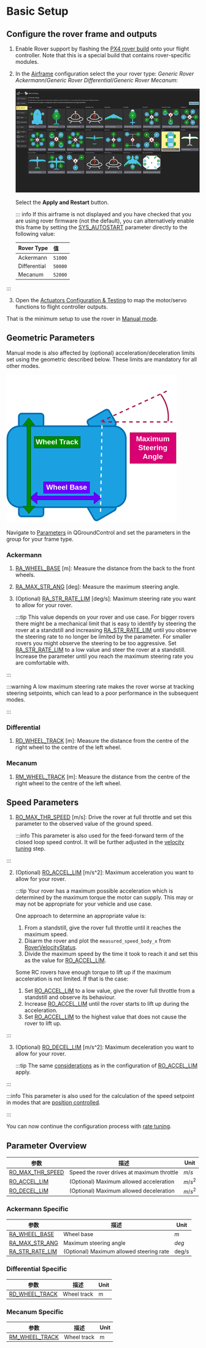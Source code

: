 # Basic Setup

## Configure the rover frame and outputs

1. Enable Rover support by flashing the [PX4 rover build](../config_rover/index.md#flashing-the-rover-build) onto your flight controller.
   Note that this is a special build that contains rover-specific modules.

2. In the [Airframe](../config/airframe.md) configuration select the your rover type: _Generic Rover Ackermann_/_Generic Rover Differential_/_Generic Rover Mecanum_:

   ![QGC screenshot showing selection of the airframe 'Generic ackermann rover'](../../assets/config/airframe/airframe_generic_rover_ackermann.png)

   Select the **Apply and Restart** button.

   ::: info
   If this airframe is not displayed and you have checked that you are using rover firmware (not the default), you can alternatively enable this frame by setting the [SYS_AUTOSTART](../advanced_config/parameter_reference.md#SYS_AUTOSTART) parameter directly to the following value:

   | Rover Type   | 值       |
   | ------------ | ------- |
   | Ackermann    | `51000` |
   | Differential | `50000` |
   | Mecanum      | `52000` |


:::

3. Open the [Actuators Configuration & Testing](../config/actuators.md) to map the motor/servo functions to flight controller outputs.

That is the minimum setup to use the rover in [Manual mode](../flight_modes_rover/manual.md#manual-mode).

## Geometric Parameters

Manual mode is also affected by (optional) acceleration/deceleration limits set using the geometric described below.
These limits are mandatory for all other modes.

![Geometric parameters](../../assets/config/rover/geometric_parameters.png)

Navigate to [Parameters](../advanced_config/parameters.md) in QGroundControl and set the parameters in the group for your frame type.

### Ackermann

1. [RA_WHEEL_BASE](#RA_WHEEL_BASE) [m]: Measure the distance from the back to the front wheels.
2. [RA_MAX_STR_ANG](#RA_MAX_STR_ANG) [deg]: Measure the maximum steering angle.
3. (Optional) [RA_STR_RATE_LIM](#RA_STR_RATE_LIM) [deg/s]: Maximum steering rate you want to allow for your rover.

   :::tip
   This value depends on your rover and use case.
   For bigger rovers there might be a mechanical limit that is easy to identify by steering the rover at a standstill and increasing
   [RA_STR_RATE_LIM](#RA_STR_RATE_LIM) until you observe the steering rate to no longer be limited by the parameter.
   For smaller rovers you might observe the steering to be too aggressive. Set [RA_STR_RATE_LIM](#RA_STR_RATE_LIM) to a low value and steer the rover at a standstill.
   Increase the parameter until you reach the maximum steering rate you are comfortable with.

:::

   :::warning
   A low maximum steering rate makes the rover worse at tracking steering setpoints, which can lead to a poor performance in the subsequent modes.

:::

### Differential

1. [RD_WHEEL_TRACK](#RD_WHEEL_TRACK) [m]: Measure the distance from the centre of the right wheel to the centre of the left wheel.

### Mecanum

1. [RM_WHEEL_TRACK](#RM_WHEEL_TRACK) [m]: Measure the distance from the centre of the right wheel to the centre of the left wheel.

## Speed Parameters

1. [RO_MAX_THR_SPEED](#RO_MAX_THR_SPEED) [m/s]: Drive the rover at full throttle and set this parameter to the observed value of the ground speed.

   :::info
   This parameter is also used for the feed-forward term of the closed loop speed control.
   It will be further adjusted in the [velocity tuning](velocity_tuning.md) step.

:::

2. (Optional) [RO_ACCEL_LIM](#RO_ACCEL_LIM) [m/s^2]: Maximum acceleration you want to allow for your rover.

   <a id="RO_ACCEL_LIM_CONSIDERATIONS"></a>

   :::tip
   Your rover has a maximum possible acceleration which is determined by the maximum torque the motor can supply.
   This may or may not be appropriate for your vehicle and use case.

   One approach to determine an appropriate value is:

   1. From a standstill, give the rover full throttle until it reaches the maximum speed.
   2. Disarm the rover and plot the `measured_speed_body_x` from [RoverVelocityStatus](../msg_docs/RoverVelocityStatus.md).
   3. Divide the maximum speed by the time it took to reach it and set this as the value for [RO_ACCEL_LIM](#RO_ACCEL_LIM).

   Some RC rovers have enough torque to lift up if the maximum acceleration is not limited.
   If that is the case:

   1. Set [RO_ACCEL_LIM](#RO_ACCEL_LIM) to a low value, give the rover full throttle from a standstill and observe its behaviour.
   2. Increase [RO_ACCEL_LIM](#RO_ACCEL_LIM) until the rover starts to lift up during the acceleration.
   3. Set [RO_ACCEL_LIM](#RO_ACCEL_LIM) to the highest value that does not cause the rover to lift up.

:::

3. (Optional) [RO_DECEL_LIM](#RO_DECEL_LIM) [m/s^2]: Maximum deceleration you want to allow for your rover.

   :::tip
   The same [considerations](#RO_ACCEL_LIM_CONSIDERATIONS) as in the configuration of [RO_ACCEL_LIM](#RO_ACCEL_LIM) apply.

:::

   :::info
   This parameter is also used for the calculation of the speed setpoint in modes that are [position controlled](position_tuning.md).

:::

You can now continue the configuration process with [rate tuning](rate_tuning.md).

## Parameter Overview

| 参数                                                                                                                                                                         | 描述                                                         | Unit    |
| -------------------------------------------------------------------------------------------------------------------------------------------------------------------------- | ---------------------------------------------------------- | ------- |
| <a id="RO_MAX_THR_SPEED"></a>[RO_MAX_THR_SPEED](../advanced_config/parameter_reference.md#RO_MAX_THR_SPEED) | Speed the rover drives at maximum throttle                 | $m/s$   |
| <a id="RO_ACCEL_LIM"></a>[RO_ACCEL_LIM](../advanced_config/parameter_reference.md#RO_ACCEL_LIM)                                  | (Optional) Maximum allowed acceleration | $m/s^2$ |
| <a id="RO_DECEL_LIM"></a>[RO_DECEL_LIM](../advanced_config/parameter_reference.md#RO_DECEL_LIM)                                  | (Optional) Maximum allowed deceleration | $m/s^2$ |

### Ackermann Specific

| 参数                                                                                                                                                                      | 描述                                                          | Unit  |
| ----------------------------------------------------------------------------------------------------------------------------------------------------------------------- | ----------------------------------------------------------- | ----- |
| <a id="RA_WHEEL_BASE"></a>[RA_WHEEL_BASE](../advanced_config/parameter_reference.md#RA_WHEEL_BASE)                            | Wheel base                                                  | $m$   |
| <a id="RA_MAX_STR_ANG"></a>[RA_MAX_STR_ANG](../advanced_config/parameter_reference.md#RA_MAX_STR_ANG)    | Maximum steering angle                                      | $deg$ |
| <a id="RA_STR_RATE_LIM"></a>[RA_STR_RATE_LIM](../advanced_config/parameter_reference.md#RA_STR_RATE_LIM) | (Optional) Maximum allowed steering rate | deg/s |

### Differential Specific

| 参数                                                                                                                                              | 描述          | Unit |
| ----------------------------------------------------------------------------------------------------------------------------------------------- | ----------- | ---- |
| <a id="RD_WHEEL_TRACK"></a>[RD_WHEEL_TRACK](../advanced_config/parameter_reference.md#RD_WHEEL_TRACK) | Wheel track | m    |

### Mecanum Specific

| 参数                                                                                                                                              | 描述          | Unit |
| ----------------------------------------------------------------------------------------------------------------------------------------------- | ----------- | ---- |
| <a id="RM_WHEEL_TRACK"></a>[RM_WHEEL_TRACK](../advanced_config/parameter_reference.md#RM_WHEEL_TRACK) | Wheel track | m    |
